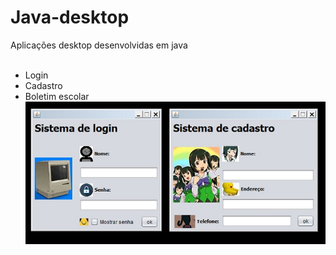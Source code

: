 # Java-desktop
Aplicações desktop desenvolvidas em java <br> <br>
* Login
* Cadastro
* Boletim escolar
![photo](https://github.com/Nerd0000/Java-desktop/blob/master/screenshot.jpg)
